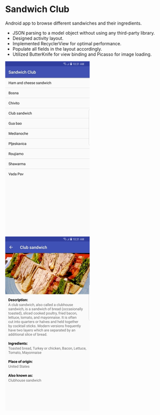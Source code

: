 # Sandwich Club

Android app to browse different sandwiches and their ingredients.

- JSON parsing to a model object without using any third-party library.
- Designed activity layout.
- Implemented RecyclerView for optimal performance.
- Populate all fields in the layout accordingly.
- Utilized ButterKnife for view binding and Picasso for image loading.

![sandwich_club_list](sandwich_club_list.jpg)
![sandwich_club_details](sandwich_club_details.jpg)
